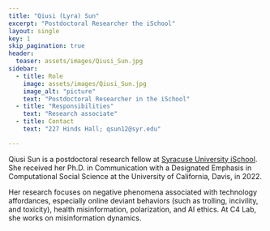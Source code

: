 ```yaml
---
title: "Qiusi (Lyra) Sun"
excerpt: "Postdoctoral Researcher the iSchool"
layout: single
key: 1
skip_pagination: true
header:
  teaser: assets/images/Qiusi_Sun.jpg
sidebar:
  - title: Role
    image: assets/images/Qiusi_Sun.jpg
    image_alt: "picture"
    text: "Postdoctoral Researcher in the iSchool"
  - title: "Responsibilities"
    text: "Research associate"
  - title: Contact
    text: "227 Hinds Hall; qsun12@syr.edu"

---
```


Qiusi Sun is a postdoctoral research fellow at [Syracuse University iSchool](https://ischool.syr.edu/). She received her Ph.D. in Communication with a Designated Emphasis in Computational Social Science at the University of California, Davis, in 2022.  

Her research focuses on negative phenomena associated with technology affordances, especially online deviant behaviors (such as trolling, incivility, and toxicity), health misinformation, polarization, and AI ethics. At C4 Lab, she works on misinformation dynamics.
